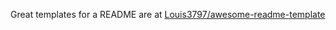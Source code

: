 Great templates for a README are at [Louis3797/awesome-readme-template](https://github.com/Louis3797/awesome-readme-template/)
